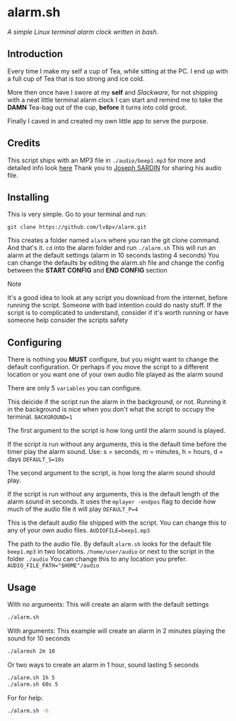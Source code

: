 # alarm.sh
*A simple Linux terminal alarm clock written in bash.*

## Introduction
Every time I make my self a cup of Tea, while sitting at the PC. I end up with a
full cup of Tea that is too strong and ice cold.

More then once have I swore at my **self** and *Slackware*, for not shipping
with a neat little terminal alarm clock I can start and remind me to take the
**DAMN** Tea-bag out of the cup, **before** it turns into cold grout.

Finally I caved in and created my own little app to serve the purpose.

## Credits
This script ships with an MP3 file in `./audio/beep1.mp3` for more and detailed
info look [here](./audio/BEEP1-CREDITS.md) Thank you to [Joseph SARDIN][1] for
sharing his audio file.

## Installing
This is very simple. Go to your terminal and run:
```git
git clone https://github.com/lv8pv/alarm.git
```

This creates a folder named `alarm` where you ran the git clone command. And
that's it. `cd` into the alarm folder and run `./alarm.sh` This will run an
alarm at the default settings (alarm in 10 seconds lasting 4 seconds) You can
change the defaults by editing the alarm.sh file and change the config between
the **START CONFIG** and **END CONFIG** section

> [!NOTE]
> It's a good idea to look at any script you download from the internet, before
> running the script. Someone with bad intention could do nasty stuff. If the
> script is to complicated to understand, consider if it's worth running or have
> someone help consider the scripts safety

## Configuring
There is nothing you **MUST** configure, but you might want to change the
default configuration. Or perhaps if you move the script to a different location
or you want one of your own audio file played as the alarm sound

There are only 5 `variables` you can configure.

This deicide if the script run the alarm in the background, or not. Running it
in the background is nice when you don't what the script to occupy the terminal.
`BACKGROUND=1`

The first argument to the script is how long until the alarm sound is played.

If the script is run without any arguments, this is the default time before the
timer play the alarm sound. Use: s = seconds, m = minutes, h = hours, d = days
`DEFAULT_S=10s`

The second argument to the script, is how long the alarm sound should play. 

If the script is run without any arguments, this is the default length of the
alarm sound in seconds. It uses the `mplayer -endpos` flag to decide how much of
the audio file it will play
`DEFAULT_P=4`

This is the default audio file shipped with the script. You can change this to
any of your own audio files. 
`AUDIOFILE=beep1.mp3`

The path to the audio file. By default `alarm.sh` looks for the default file
`beep1.mp3` in two locations. `/home/user/audio` or next to the script in the
folder `./audio` You can change this to any location you prefer.
`AUDIO_FILE_PATH="$HOME"/audio`


## Usage
With no arguments: This will create an alarm with the default settings
```bash
./alarm.sh
```

With arguments: This example will create an alarm in 2 minutes playing the sound
for 10 seconds
```bash
./alarmsh 2m 10
```

Or two ways to create an alarm in 1 hour, sound lasting 5 seconds
```bash
./alarm.sh 1h 5
./alarm.sh 60s 5
```

For for help:
```bash
./alarm.sh -h
```

[1]: https://josephsardin.fr

<!-- vim: ts=2:sts=2:sw=2:tw=80:cc=80:spell et
-->
